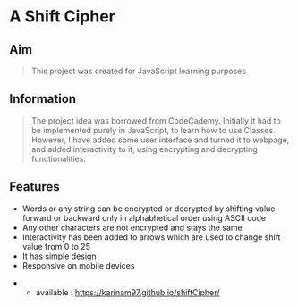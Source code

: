 # A Shift Cipher

## Aim 
> This project was created for JavaScript learning purposes

## Information
> The project idea was borrowed from CodeCademy. Initially it had to be implemented purely in JavaScript, to learn how to use Classes. However, I have added some user interface and turned it to webpage, and added interactivity to it, using encrypting and decrypting functionalities. 

## Features 
- Words or any string can be encrypted or decrypted by shifting value forward or backward only in alphabhetical order using ASCII code
- Any other characters are not encrypted and stays the same
- Interactivity has been added to arrows which are used to change shift value from 0 to 25 
- It has simple design
- Responsive on mobile devices

* * available : https://karinam97.github.io/shiftCipher/

